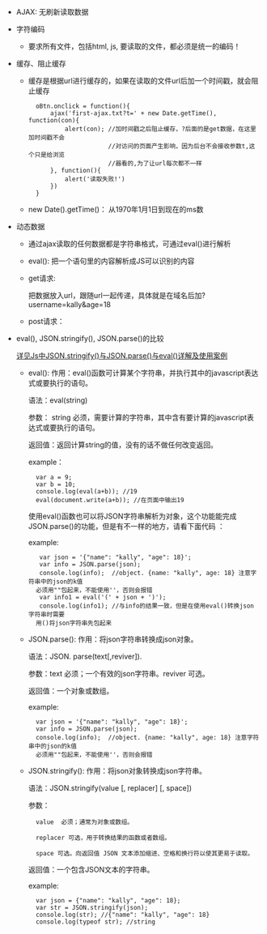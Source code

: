 * AJAX: 无刷新读取数据
* 字符编码
	* 要求所有文件，包括html, js, 要读取的文件，都必须是统一的编码！ 
* 缓存、阻止缓存
	* 缓存是根据url进行缓存的，如果在读取的文件url后加一个时间戳，就会阻止缓存
	
			oBtn.onclick = function(){
				ajax('first-ajax.txt?t=' + new Date.getTime(), function(con){
					alert(con);	//加时间戳之后阻止缓存，?后面的是get数据，在这里加时间戳不会
								//对访问的页面产生影响，因为后台不会接收参数t,这个只是给浏览
								//器看的,为了让url每次都不一样
				}, function(){
					alert('读取失败!')
				})
			}
	* new Date().getTime()： 从1970年1月1日到现在的ms数
* 动态数据
	* 通过ajax读取的任何数据都是字符串格式，可通过eval()进行解析
	* eval(): 把一个语句里的内容解析成JS可以识别的内容
	* get请求:
	
		把数据放入url，跟随url一起传递，具体就是在域名后加?username=kally&age=18
	* post请求：

* eval(), JSON.stringify(), JSON.parse()的比较
	
	[详见Js中JSON.stringify()与JSON.parse()与eval()详解及使用案例](http://www.cnblogs.com/vanl/p/5466670.html)

	* eval():
		作用：eval()函数可计算某个字符串，并执行其中的javascript表达式或要执行的语句。

		语法：eval(string)

		参数： string  必须，需要计算的字符串，其中含有要计算的javascript表达式或要执行的语句。

		返回值：返回计算string的值，没有的话不做任何改变返回。

		example：

			var a = 9;
			var b = 10;
			console.log(eval(a+b)); //19
			eval(document.write(a+b)); //在页面中输出19

		使用eval()函数也可以将JSON字符串解析为对象，这个功能能完成JSON.parse()的功能，但是有不一样的地方，请看下面代码 ：

		example:

			 var json = '{"name": "kally", "age": 18}';
			 var info = JSON.parse(json);
			 console.log(info);  //object. {name: "kally", age: 18} 注意字符串中的json的k值
			必须用""包起来，不能使用''，否则会报错
			 var info1 = eval('(' + json + ')');
			 console.log(info1); //与info的结果一致，但是在使用eval()转换json字符串时需要
			用()将json字符串先包起来
		
	* JSON.parse():
		作用：将json字符串转换成json对象。

		语法：JSON. parse(text[,reviver]).

		参数：text  必须；一个有效的json字符串。reviver  可选。

		返回值：一个对象或数组。
	
		example:

			var json = '{"name": "kally", "age": 18}';
			var info = JSON.parse(json);
			console.log(info);  //object. {name: "kally", age: 18} 注意字符串中的json的k值
			必须用""包起来，不能使用''，否则会报错

	* JSON.stringify():
		作用：将json对象转换成json字符串。

		语法：JSON.stringify(value [, replacer] [, space]) 

		参数：
			
			value  必须；通常为对象或数组。

			replacer 可选，用于转换结果的函数或者数组。

			space 可选。向返回值 JSON 文本添加缩进、空格和换行符以使其更易于读取。 

		返回值：一个包含JSON文本的字符串。

		example:

			var json = {"name": "kally", "age": 18};
			var str = JSON.stringify(json);
			console.log(str); //{"name": "kally", "age": 18}
			console.log(typeof str); //string
